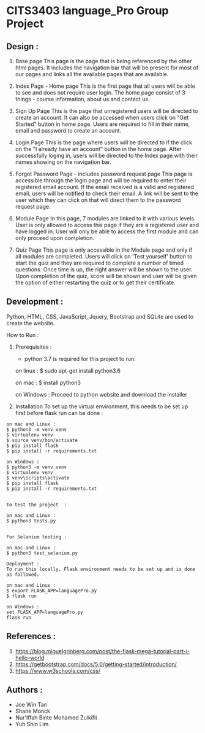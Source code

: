 # CITS3403 language_Pro Group Project

## Design : 
  1. Base page 
    This page is the page that is being referenced by the other html pages. It includes the navigation bar that will be present for most of our pages and links all the available pages that are available. 

  2. Index Page - Home page 
    This is the first page that all users will be able to see and does not require user login. 
    The home page consist of 3 things - course information, about us and contact us. 

  3. Sign Up Page 
    This is the page that unregistered users will be directed to create an account. It can also be accessed when users click on 
    "Get Started" button in home page.
    Users are required to fill in their name, email and password to create an account. 

  4. Login Page 
    This is the page where users will be directed to if the click on the "I already have an account" button in the home page.
    After successfully loging in, users will be directed to the Index page with their names showing on the navigation bar.  

  5. Forgot Password Page  - includes password request page
    This page is accessible through the login page and will be required to enter their registered email account. 
    If the email received is a valid and registered email, users will be notified to check their email. A link will be sent to the user which they can click on that will direct them to the password request page. 

  6. Module Page 
    In this page, 7 modules are linked to it with various levels. User is only allowed to access this page if they are a registered user and have logged in. User will only be able to access the first module and can only proceed upon completion. 

  7. Quiz Page 
    This page is only accessible in the Module page and only if all modules are completed. Users will click on 'Test yourself' button to start the quiz and they are required to complete a number of timed questions. 
    Once time is up, the right answer will be shown to the user. Upon completion of the quiz, score will be shown and user will be given the option of either restarting the quiz or to get their certificate. 

 ## Development : 
  Python, HTML, CSS, JavaScript, Jquery, Bootstrap and SQLite are used to create the website. 

  How to Run : 
  1. Prerequisites : 
      - python 3.7 is required for this project to run. 

      on linux : 
      $ sudo apt-get install python3.6 

      on mac : 
      $ install python3 

      on Windows : 
      Proceed to python website and download the installer 


  2. Installation 
    To set up the virtual environment, this needs to be set up first before flask run can be done : 
    
    on mac and Linux : 
    $ python3 -m venv venv
    $ virtualenv venv
    $ source venv/bin/activate
    $ pip install flask
    $ pip install -r requirements.txt 

    on Windows : 
    $ python3 -m venv venv
    $ virtualenv venv
    $ venv\Scripts\activate
    $ pip install flask
    $ pip install -r requirements.txt 


    To test the project  :

    on mac and Linux : 
    $ python3 tests.py


    For Selanium testing : 

    on mac and Linux : 
    $ python3 test_selanium.py

    Deployment : 
    To run this locally. Flask environment needs to be set up and is done as followed. 

    on mac and Linux :
    $ export FLASK_APP=languagePro.py
    $ flask run 

    on Windows : 
    set FLASK_APP=languagePro.py
    flask run 


  ## References : 
  1. https://blog.miguelgrinberg.com/post/the-flask-mega-tutorial-part-i-hello-world
  2. https://getbootstrap.com/docs/5.0/getting-started/introduction/
  3. https://www.w3schools.com/css/


  ## Authors : 
  - Joe Win Tan 
  - Shane Monck 
  - Nur'Iffah Binte Mohamed Zulkifli 
  - Yuh Shin Lim 
        


